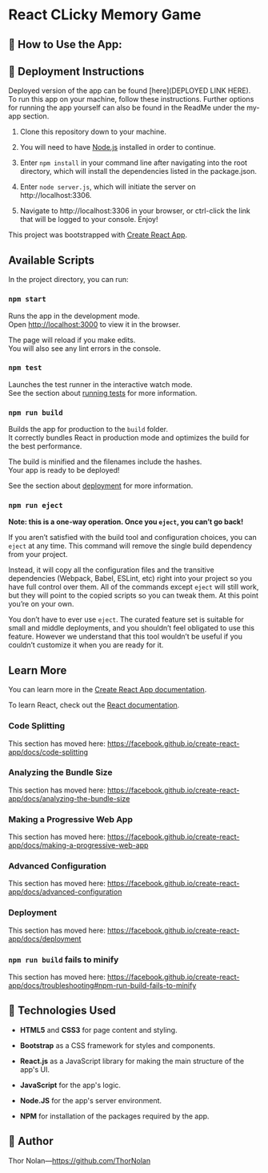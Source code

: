 React CLicky Memory Game 
==============================================


## 🔑 How to Use the App:



## 📁 Deployment Instructions

Deployed version of the app can be found [here](DEPLOYED LINK HERE). To run this app on your machine, follow these instructions. Further options for running the app yourself can also be found in the ReadMe under the my-app section. 

1. Clone this repository down to your machine.
   
2. You will need to have [Node.js](https://nodejs.org/en/) installed in order to continue. 
   
3. Enter `npm install` in your command line after navigating into the root directory, which will install the dependencies listed in the package.json.
   
4. Enter `node server.js`, which will initiate the server on http://localhost:3306.
   
5. Navigate to http://localhost:3306 in your browser, or ctrl-click the link that will be logged to your console. Enjoy!

This project was bootstrapped with [Create React App](https://github.com/facebook/create-react-app).

## Available Scripts

In the project directory, you can run:

### `npm start`

Runs the app in the development mode.<br>
Open [http://localhost:3000](http://localhost:3000) to view it in the browser.

The page will reload if you make edits.<br>
You will also see any lint errors in the console.

### `npm test`

Launches the test runner in the interactive watch mode.<br>
See the section about [running tests](https://facebook.github.io/create-react-app/docs/running-tests) for more information.

### `npm run build`

Builds the app for production to the `build` folder.<br>
It correctly bundles React in production mode and optimizes the build for the best performance.

The build is minified and the filenames include the hashes.<br>
Your app is ready to be deployed!

See the section about [deployment](https://facebook.github.io/create-react-app/docs/deployment) for more information.

### `npm run eject`

**Note: this is a one-way operation. Once you `eject`, you can’t go back!**

If you aren’t satisfied with the build tool and configuration choices, you can `eject` at any time. This command will remove the single build dependency from your project.

Instead, it will copy all the configuration files and the transitive dependencies (Webpack, Babel, ESLint, etc) right into your project so you have full control over them. All of the commands except `eject` will still work, but they will point to the copied scripts so you can tweak them. At this point you’re on your own.

You don’t have to ever use `eject`. The curated feature set is suitable for small and middle deployments, and you shouldn’t feel obligated to use this feature. However we understand that this tool wouldn’t be useful if you couldn’t customize it when you are ready for it.

## Learn More

You can learn more in the [Create React App documentation](https://facebook.github.io/create-react-app/docs/getting-started).

To learn React, check out the [React documentation](https://reactjs.org/).

### Code Splitting

This section has moved here: https://facebook.github.io/create-react-app/docs/code-splitting

### Analyzing the Bundle Size

This section has moved here: https://facebook.github.io/create-react-app/docs/analyzing-the-bundle-size

### Making a Progressive Web App

This section has moved here: https://facebook.github.io/create-react-app/docs/making-a-progressive-web-app

### Advanced Configuration

This section has moved here: https://facebook.github.io/create-react-app/docs/advanced-configuration

### Deployment

This section has moved here: https://facebook.github.io/create-react-app/docs/deployment

### `npm run build` fails to minify

This section has moved here: https://facebook.github.io/create-react-app/docs/troubleshooting#npm-run-build-fails-to-minify


## 🔧 Technologies Used  

+ **HTML5** and **CSS3** for page content and styling.

+ **Bootstrap** as a CSS framework for styles and components.
  
+ **React.js** as a JavaScript library for making the main structure of the app's UI.

+ **JavaScript** for the app's logic.
  
+ **Node.JS** for the app's server environment.

+ **NPM** for installation of the packages required by the app.
  

## 🌌 Author 

Thor Nolan—https://github.com/ThorNolan

